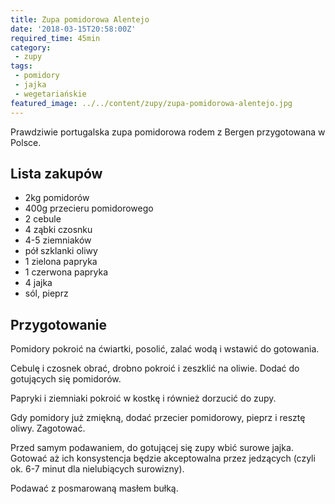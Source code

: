 ```yaml
---
title: Zupa pomidorowa Alentejo
date: '2018-03-15T20:58:00Z'
required_time: 45min
category:
 - zupy
tags:
 - pomidory
 - jajka
 - wegetariańskie
featured_image: ../../content/zupy/zupa-pomidorowa-alentejo.jpg
---
```


Prawdziwie portugalska zupa pomidorowa rodem z Bergen przygotowana w Polsce.

<!-- more -->

## Lista zakupów
- 2kg pomidorów
- 400g przecieru pomidorowego
- 2 cebule
- 4 ząbki czosnku
- 4-5 ziemniaków
- pół szklanki oliwy
- 1 zielona papryka
- 1 czerwona papryka
- 4 jajka
- sól, pieprz

## Przygotowanie

Pomidory pokroić na ćwiartki, posolić, zalać wodą i wstawić do gotowania.

Cebulę i czosnek obrać, drobno pokroić i zeszklić na oliwie. Dodać do gotujących się pomidorów.

Papryki i ziemniaki pokroić w kostkę i również dorzucić do zupy.

Gdy pomidory już zmiękną, dodać przecier pomidorowy, pieprz i resztę oliwy. Zagotować.

Przed samym podawaniem, do gotującej się zupy wbić surowe jajka.
Gotować aż ich konsystencja będzie akceptowalna przez jedzących (czyli ok. 6-7 minut dla nielubiących surowizny).

Podawać z posmarowaną masłem bułką.
